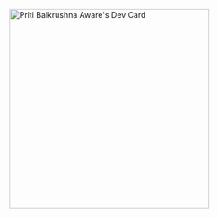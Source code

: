<a href="https://app.daily.dev/priti_aware"><img src="https://api.daily.dev/devcards/v2/gxtq8uVHzy1DLev5kr8I2.png?type=default&r=4ti" width="356" alt="Priti Balkrushna Aware's Dev Card"/></a>
